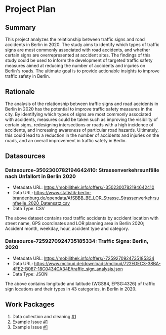 # Project Plan

## Summary

<!-- Describe your data science project in max. 5 sentences. -->
This project analyzes the relationship between traffic signs and road accidents in Berlin in 2020.
The study aims to identify which types of traffic signs are most commonly associated with road accidents, and whether certain signs are overrepresented at accident sites.
The findings of this study could be used to inform the development of targeted traffic safety measures aimed at reducing the number of accidents and injuries on Berlin's roads.
The ultimate goal is to provide actionable insights to improve traffic safety in Berlin.


## Rationale

<!-- Outline the impact of the analysis, e.g. which pains it solves. -->
The analysis of the relationship between traffic signs and road accidents in Berlin in 2020 has the potential to improve traffic safety measures in the city.
By identifying which types of signs are most commonly associated with accidents, measures could be taken such as improving the visibility of certain signs, redesigning intersections or roads with a high incidence of accidents, and increasing awareness of particular road hazards. 
Ultimately, this could lead to a reduction in the number of accidents and injuries on the roads, and an overall improvement in traffic safety in Berlin.

## Datasources

<!-- Describe each datasources you plan to use in a section. Use the prefic "DatasourceX" where X is the id of the datasource. -->

### Datasource-3502300782194642410: Strassenverkehrsunfälle nach Unfallort in Berlin 2020
* Metadata URL: https://mobilithek.info/offers/-3502300782194642410
* Data URL: https://www.statistik-berlin-brandenburg.de/opendata/AfSBBB_BE_LOR_Strasse_Strassenverkehrsunfaelle_2020_Datensatz.csv
* Data Type: CSV

The above dataset contains road traffic accidents by accident location with street name, GPS coordinates and LOR planning area in Berlin 2020; Accident month, weekday, hour, accident type and category.

### Datasource-7259270924735185334: Traffic Signs: Berlin, 2020
* Metadata URL: https://mobilithek.info/offers/-7259270924735185334
* Data URL: https://www.mcloud.de/downloads/mcloud/722EDEC3-38BA-4FE2-B087-18C0434CA34E/traffic_sign_analysis.json
* Data Type: JSON

The above contains longitude and latitude (WGS84, EPSG:4326) of traffic sign locations and their types in 43 categories, in Berlin in 2020.

## Work Packages

<!-- List of work packages ordered sequentially, each pointing to an issue with more details. -->


1.  Data collection and cleaning [#1][i1]
2.  Example Issue [#1][i1]
3.  Example Issue [#1][i1]


[i1]: [https://github.com/jvalue/2023-amse-template/issues/1](https://github.com/jvalue/2023-amse-template/issues/14)

